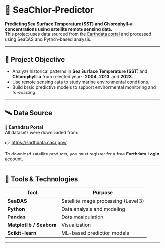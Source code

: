 # 🌊 SeaChlor-Predictor

**Predicting Sea Surface Temperature (SST) and Chlorophyll-a concentrations using satellite remote sensing data.**  
This project uses data sourced from the [Earthdata portal](https://earthdata.nasa.gov/) and processed using SeaDAS and Python-based analysis.

---

## 📌 Project Objective

- Analyze historical patterns in **Sea Surface Temperature (SST)** and **Chlorophyll-a** from selected years: **2004**, **2013**, and **2023**.
- Use remote sensing data to study marine environmental conditions.
- Build basic predictive models to support environmental monitoring and forecasting.

---

## 🛰️ Data Source

**🔗 Earthdata Portal**  
All datasets were downloaded from:

👉 https://earthdata.nasa.gov/

To download satellite products, you must register for a free **Earthdata Login** account.

---

## 🔧 Tools & Technologies

| Tool          | Purpose                             |
|---------------|-------------------------------------|
| **SeaDAS**    | Satellite image processing (Level 3)|
| **Python**    | Data analysis and modeling          |
| **Pandas**    | Data manipulation                   |
| **Matplotlib / Seaborn** | Visualization            |
| **Scikit-learn** | ML-based prediction models       |

---
